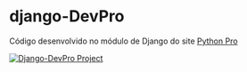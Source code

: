 # django-DevPro
Código desenvolvido no módulo de Django do site [Python Pro](https://pythonpro.com.br/)

[![Django-DevPro Project](https://github.com/danielrribeiro/django-DevPro/actions/workflows/django_project.yml/badge.svg)](https://github.com/danielrribeiro/django-DevPro/actions/workflows/django_project.yml)